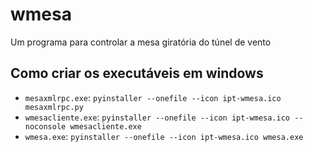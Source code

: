 # wmesa

Um programa para controlar a mesa giratória do túnel de vento




## Como criar os executáveis em windows

 * `mesaxmlrpc.exe`: `pyinstaller --onefile --icon ipt-wmesa.ico mesaxmlrpc.py`
 * `wmesacliente.exe`: `pyinstaller --onefile --icon ipt-wmesa.ico --noconsole wmesacliente.exe`
 * `wmesa.exe`: `pyinstaller --onefile --icon ipt-wmesa.ico wmesa.exe`